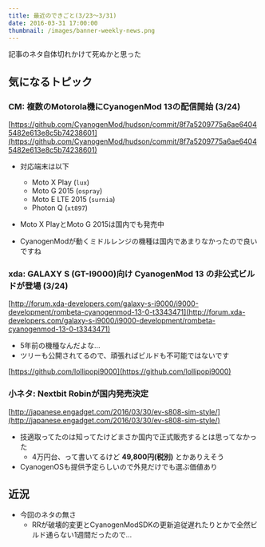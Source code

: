 ```yaml
---
title: 最近のできごと(3/23〜3/31)
date: 2016-03-31 17:00:00
thumbnail: /images/banner-weekly-news.png
---
```


記事のネタ自体切れかけて死ぬかと思った

<!--more-->

## 気になるトピック

### CM: 複数のMotorola機にCyanogenMod 13の配信開始 (3/24)

[https://github.com/CyanogenMod/hudson/commit/8f7a5209775a6ae64045482e613e8c5b74238601](https://github.com/CyanogenMod/hudson/commit/8f7a5209775a6ae64045482e613e8c5b74238601)

- 対応端末は以下
    - Moto X Play (`lux`)
    - Moto G 2015 (`ospray`)
    - Moto E LTE 2015 (`surnia`)
    - Photon Q (`xt897`)

- Moto X PlayとMoto G 2015は国内でも発売中
- CyanogenModが動くミドルレンジの機種は国内であまりなかったので良いですね

### xda: GALAXY S (GT-I9000)向け CyanogenMod 13 の非公式ビルドが登場 (3/24)

[http://forum.xda-developers.com/galaxy-s-i9000/i9000-development/rombeta-cyanogenmod-13-0-t3343471](http://forum.xda-developers.com/galaxy-s-i9000/i9000-development/rombeta-cyanogenmod-13-0-t3343471)

- 5年前の機種なんだよな…
- ツリーも公開されてるので、頑張ればビルドも不可能ではないです

[https://github.com/lollipopi9000](https://github.com/lollipopi9000)

### 小ネタ: Nextbit Robinが国内発売決定

[http://japanese.engadget.com/2016/03/30/ev-s808-sim-style/](http://japanese.engadget.com/2016/03/30/ev-s808-sim-style/)

- 技適取ってたのは知ってたけどまさか国内で正式販売するとは思ってなかった
    - 4万円台、って書いてるけど **49,800円(税別)** とかありえそう
- CyanogenOSも提供予定らしいので外見だけでも選ぶ価値あり

## 近況

- 今回のネタの無さ
    - RRが破壊的変更とCyanogenModSDKの更新追従遅れたりとかで全然ビルド通らない1週間だったので…
